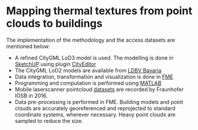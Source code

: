 # Mapping thermal textures from point clouds to buildings

The implementation of the methodology and the access datasets are mentioned below:
* A refined CityGML LoD3 model is used. The modelling is done in [SketchUP](https://www.sketchup.com/) using plugin [CityEditor](https://www.3dis.de/cityeditor/)
* The CityGML LoD2 models are available from [LDBV Bavaria](https://geodaten.bayern.de/opengeodata/)
* Data integration, transformation and visualization is done in [FME](https://docs.safe.com/fme/html/FME_Desktop_Documentation/FME_Desktop/Welcome_to_FME_Workbench.htm)
* Programming and computation is performed using [MATLAB](https://mathworks.com/products/matlab.html)
* Mobile laserscanner pointcloud [datasets](https://www.iosb.fraunhofer.de/en/competences/image-exploitation/object-recognition/3d-data/datasets/tum-mls-2016.html) are recorded by Fraunhofer IOSB in 2016.
* Data pre-processing is performed in FME. Building models and point clouds are accurately georeferenced and reprojected to standard coordinate systems, wherever necessary. Heavy point clouds are sampled to reduce the size.
